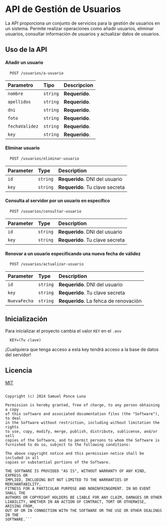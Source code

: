 
# API de Gestión de Usuarios

La API proporciona un conjunto de servicios para la gestión de usuarios en un sistema. Permite realizar operaciones como añadir usuarios, eliminar usuarios, consultar información de usuarios y actualizar datos de usuarios.




## Uso de la API

#### Añadir un usuario
```http
  POST /usuarios/a-usuario
```

| Parametro | Tipo     | Descripcion              |
| :-------- | :------- | :------------------------- |
| `nombre` | `string` | **Requerido**.|
| `apellidos` | `string` | **Requerido**.||
| `dni` | `string` | **Requerido**.|
| `foto` | `string` | **Requerido**.|
| `fechaValidez` | `string` | **Requerido**.|
| `key` | `string` | **Requerido**.|



#### Eliminar usuario

```http
  POST /usuarios/eliminar-usuario
```

| Parameter | Type     | Description                       |
| :-------- | :------- | :-------------------------------- |
| `id`      | `string` | **Requerido**.  DNI del usuario|
| `key`      | `string` | **Requerido**.  Tu clave secreta|

#### Consulta al servidor por un usuario en específico

```http
  POST /usuarios/consultar-usuario
```

| Parameter | Type     | Description                       |
| :-------- | :------- | :-------------------------------- |
| `id`      | `string` | **Requerido**.  DNI del usuario|
| `key`      | `string` | **Requerido**.  Tu clave secreta|

#### Renovar a un usuario especificando una nueva fecha de válidez

```http
  POST /usuarios/actualizar-usuario
```

| Parameter | Type     | Description                       |
| :-------- | :------- | :-------------------------------- |
| `id`      | `string` | **Requerido**.  DNI del usuario|
| `key`      | `string` | **Requerido**.  Tu clave secreta|
| `NuevaFecha`      | `string` | **Requerido**.  La fehca de renovación|



## Inicialización

Para inicializar el proyecto cambia el valor ```KEY``` en el ```.env```

``` .env
  KEY=(Tu clave)
```

¡Cualquiera que tenga acceso a esta key tendrá acceso a la base de datos del servidor!
    
## Licencia

[MIT](https://choosealicense.com/licenses/mit/)

```MIT License

Copyright (c) 2024 Samuel Ponce Luna

Permission is hereby granted, free of charge, to any person obtaining a copy
of this software and associated documentation files (the "Software"), to deal
in the Software without restriction, including without limitation the rights
to use, copy, modify, merge, publish, distribute, sublicense, and/or sell
copies of the Software, and to permit persons to whom the Software is
furnished to do so, subject to the following conditions:

The above copyright notice and this permission notice shall be included in all
copies or substantial portions of the Software.

THE SOFTWARE IS PROVIDED "AS IS", WITHOUT WARRANTY OF ANY KIND, EXPRESS OR
IMPLIED, INCLUDING BUT NOT LIMITED TO THE WARRANTIES OF MERCHANTABILITY,
FITNESS FOR A PARTICULAR PURPOSE AND NONINFRINGEMENT. IN NO EVENT SHALL THE
AUTHORS OR COPYRIGHT HOLDERS BE LIABLE FOR ANY CLAIM, DAMAGES OR OTHER
LIABILITY, WHETHER IN AN ACTION OF CONTRACT, TORT OR OTHERWISE, ARISING FROM,
OUT OF OR IN CONNECTION WITH THE SOFTWARE OR THE USE OR OTHER DEALINGS IN THE
SOFTWARE.```


